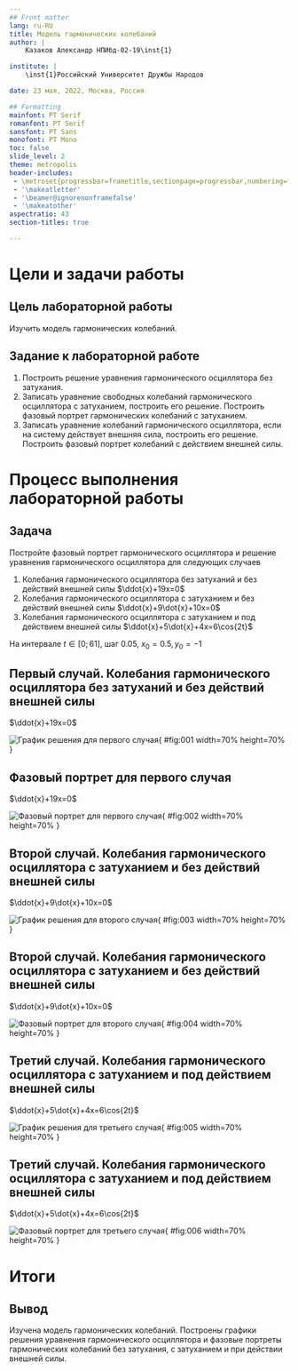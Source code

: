 ```yaml
---
## Front matter
lang: ru-RU
title: Модель гармонических колебаний
author: |
	Казаков Александр НПИбд-02-19\inst{1}

institute: |
	\inst{1}Российский Университет Дружбы Народов

date: 23 мая, 2022, Москва, Россия

## Formatting
mainfont: PT Serif
romanfont: PT Serif
sansfont: PT Sans
monofont: PT Mono
toc: false
slide_level: 2
theme: metropolis
header-includes: 
 - \metroset{progressbar=frametitle,sectionpage=progressbar,numbering=fraction}
 - '\makeatletter'
 - '\beamer@ignorenonframefalse'
 - '\makeatother'
aspectratio: 43
section-titles: true

---
```


# Цели и задачи работы

## Цель лабораторной работы

Изучить модель гармонических колебаний.

## Задание к лабораторной работе

1.	Построить решение уравнения гармонического осциллятора без затухания.
2.	Записать уравнение свободных колебаний гармонического осциллятора с затуханием, построить его решение. Построить фазовый портрет гармонических колебаний с затуханием.
3.	Записать уравнение колебаний гармонического осциллятора, если на систему действует внешняя сила, построить его решение. Построить фазовый портрет колебаний с действием внешней силы.

# Процесс выполнения лабораторной работы

## Задача

Постройте фазовый портрет гармонического осциллятора и решение уравнения гармонического осциллятора для следующих случаев 

1. Колебания гармонического осциллятора без затуханий и без действий внешней
силы $\ddot{x}+19x=0$
2. Колебания гармонического осциллятора c затуханием и без действий внешней
силы $\ddot{x}+9\dot{x}+10x=0$
3. Колебания гармонического осциллятора c затуханием и под действием внешней
силы $\ddot{x}+5\dot{x}+4x=6\cos{2t}$

На интервале $t \in [ 0;61 ]$, шаг 0.05, $x_0=0.5, y_0=-1$


## Первый случай. Колебания гармонического осциллятора без затуханий и без действий внешней силы

$\ddot{x}+19x=0$

![График решения для первого случая](image/01.png){ #fig:001 width=70% height=70% }

## Фазовый портрет для первого случая

$\ddot{x}+19x=0$

![Фазовый портрет для первого случая](image/02.png){ #fig:002 width=70% height=70% }

## Второй случай. Колебания гармонического осциллятора c затуханием и без действий внешней силы

$\ddot{x}+9\dot{x}+10x=0$

![График решения для второго случая](image/03.png){ #fig:003 width=70% height=70% }

## Второй случай. Колебания гармонического осциллятора c затуханием и без действий внешней силы

$\ddot{x}+9\dot{x}+10x=0$

![Фазовый портрет для второго случая](image/04.png){ #fig:004 width=70% height=70% }

## Третий случай. Колебания гармонического осциллятора c затуханием и под действием внешней силы

$\ddot{x}+5\dot{x}+4x=6\cos{2t}$

![График решения для третьего случая](image/05.png){ #fig:005 width=70% height=70% }

## Третий случай. Колебания гармонического осциллятора c затуханием и под действием внешней силы

$\ddot{x}+5\dot{x}+4x=6\cos{2t}$

![Фазовый портрет для третьего случая](image/06.png){ #fig:006 width=70% height=70% }

# Итоги

## Вывод

Изучена модель гармонических колебаний. Построены графики решения уравнения гармонического осциллятора и фазовые портреты гармонических колебаний без затухания, с затуханием и при действии внешней силы.